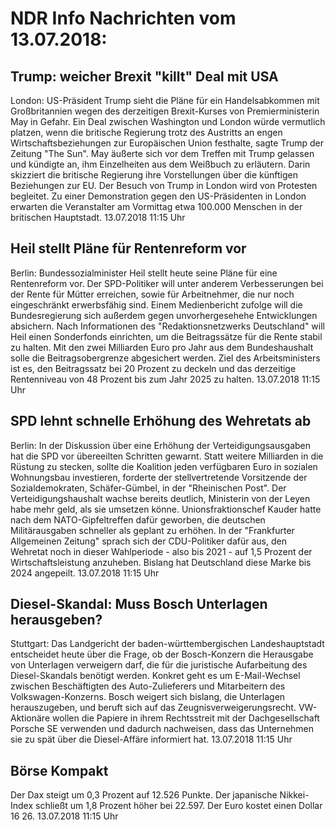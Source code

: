 # NDR Info Nachrichten vom 13.07.2018:


## Trump: weicher Brexit "killt" Deal mit USA
London: US-Präsident Trump sieht die Pläne für ein Handelsabkommen mit Großbritannien wegen des derzeitigen Brexit-Kurses von Premierministerin May in Gefahr. Ein Deal zwischen Washington und London würde vermutlich platzen, wenn die britische Regierung trotz des Austritts an engen Wirtschaftsbeziehungen zur Europäischen Union festhalte, sagte Trump der Zeitung "The Sun". May äußerte sich vor dem Treffen mit Trump gelassen und kündigte an, ihm Einzelheiten aus dem Weißbuch zu erläutern. Darin skizziert die britische Regierung ihre Vorstellungen über die künftigen Beziehungen zur EU. Der Besuch von Trump in London wird von Protesten begleitet. Zu einer Demonstration gegen den US-Präsidenten in London erwarten die Veranstalter am Vormittag etwa 100.000 Menschen in der britischen Hauptstadt. 13.07.2018 11:15 Uhr 

## Heil stellt Pläne für Rentenreform vor
Berlin: Bundessozialminister Heil stellt heute seine Pläne für eine Rentenreform vor. Der SPD-Politiker will unter anderem Verbesserungen bei der Rente für Mütter erreichen, sowie für Arbeitnehmer, die nur noch eingeschränkt erwerbsfähig sind. Einem Medienbericht zufolge will die Bundesregierung sich außerdem gegen unvorhergesehehe Entwicklungen absichern. Nach Informationen des "Redaktionsnetzwerks Deutschland" will Heil einen Sonderfonds einrichten, um die Beitragssätze für die Rente stabil zu halten. Mit den zwei Milliarden Euro pro Jahr aus dem Bundeshaushalt solle die Beitragsobergrenze abgesichert werden. Ziel des Arbeitsministers ist es, den Beitragssatz bei 20 Prozent zu deckeln und das derzeitige Rentenniveau von 48 Prozent bis zum Jahr 2025 zu halten. 13.07.2018 11:15 Uhr 

## SPD lehnt schnelle Erhöhung des Wehretats ab
Berlin: In der Diskussion über eine Erhöhung der Verteidigungsausgaben hat die SPD vor übereeilten Schritten gewarnt. Statt weitere Milliarden in die Rüstung zu stecken, sollte die Koalition jeden verfügbaren Euro in sozialen Wohnungsbau investieren, forderte der stellvertretende Vorsitzende der Sozialdemokraten, Schäfer-Gümbel, in der "Rheinischen Post". Der Verteidigungshaushalt wachse bereits deutlich, Ministerin von der Leyen habe mehr geld, als sie umsetzen könne. Unionsfraktionschef Kauder hatte nach dem NATO-Gipfeltreffen dafür geworben, die deutschen Militärausgaben schneller als geplant zu erhöhen. In der "Frankfurter Allgemeinen Zeitung" sprach sich der CDU-Politiker dafür aus, den Wehretat noch in dieser Wahlperiode - also bis 2021 - auf 1,5 Prozent der Wirtschaftsleistung anzuheben. Bislang hat Deutschland diese Marke bis 2024 angepeilt. 13.07.2018 11:15 Uhr 

## Diesel-Skandal: Muss Bosch Unterlagen herausgeben?
Stuttgart: Das Landgericht der baden-württembergischen Landeshauptstadt entscheidet heute über die Frage, ob der Bosch-Konzern die Herausgabe von Unterlagen verweigern darf, die für die juristische Aufarbeitung des Diesel-Skandals benötigt werden. Konkret geht es um E-Mail-Wechsel zwischen Beschäftigten des Auto-Zulieferers und Mitarbeitern des Volkswagen-Konzerns. Bosch weigert sich bislang, die Unterlagen herauszugeben, und beruft sich auf das Zeugnisverweigerungsrecht. VW-Aktionäre wollen die Papiere in ihrem Rechtsstreit mit der Dachgesellschaft Porsche SE verwenden und dadurch nachweisen, dass das Unternehmen sie zu spät über die Diesel-Affäre informiert hat. 13.07.2018 11:15 Uhr 

## Börse Kompakt
Der Dax steigt um 0,3 Prozent auf 12.526 Punkte. Der japanische Nikkei-Index schließt um 1,8 Prozent höher bei 22.597. Der Euro kostet einen Dollar 16 26. 13.07.2018 11:15 Uhr 
